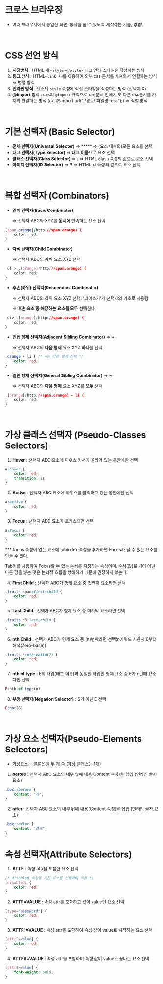 # 크로스 브라우징
- 여러 브라우저에서 동일한 화면, 동작을 줄 수 있도록 제작하는 기술, 방법\\

<br>

# CSS 선언 방식
1. **내장방식** : HTML 내 `<style></style>` 태그 안에 스타일을 작성하는 방식
2. **링크 방식** : HTML`<link />`를 이용하여 외부 css 문서를 가져와서 연결하는 방식 ⇒ 병렬 방식
3. **인라인 방식** : 요소의 `style` 속성에 직접 스타일을 작성하는 방식 (선택자 X)
4. **@import 방식** : css의 `@import` 규칙으로 css문서 안에서 또 다른 css문서를 가져와 연결하는 방식 (ex. @import url("./경로/ 파일명. css");) ⇒ 직렬 방식

<br>

# 기본 선택자 (Basic Selector)
- **전체 선택자(Universal Selector)** ⇒ *****
⇒ (요소 내부의)모든 요소를 선택
- **태그 선택자(Type Selector)** ⇒ **태그 이름**으로 요소 선택
- **클래스 선택자(Class Selector)** ⇒ **.**
⇒ HTML class 속성의 값으로 요소 선택
- **아이디 선택자(ID Selector)** ⇒ **#**
⇒ HTML id 속성의 값으로 요소 선택

<br>

# 복합 선택자 (Combinators)

- **일치 선택자(Basic Combinator)**

    ⇒ 선택자 ABC와 XYZ를 **동시에** 만족하는 요소 선택

```css
[span.orange](http://span.orange) {
	color: red;
}
```

- **자식 선택자(Child Combinator)**

    ⇒ 선택자 ABC의 **자식** 요소 XYZ 선택

```css
 ul > .[orange](http://span.orange) {
	color: red;
}
```

- **후손(하위) 선택자(Descendant Combinator)**

    ⇒ 선택자 ABC의 하위 요소 XYZ 선택. '띄어쓰기'가 선택자의 기호로 사용됨

    ⇒ **후손 요소 중 해당하는 요소를 모두** 선택한다

```css
 div .[orange](http://span.orange) {
	color: red;
}
```

- **인접 형제 선택자(Adjacent Sibling Combinator)** ⇒ **+**

    ⇒ 선택자 ABC의 **다음 형제** 요소 XYZ **하나**를 선택

```css
.orange + li { /* +는 다음 형제 선택 */
	color: red;
}
```

- **일반 형제 선택자(General Sibling Combinator)** ⇒ **~**

    ⇒ 선택자 ABC의 **다음 형제** 요소 XYZ를 **모두** 선택

```css
.[orange](http://span.orange) ~ li {
	color: red;
}
```
<br>

# 가상 클래스 선택자 (Pseudo-Classes Selectors)

1. **Hover** : 선택자 ABC 요소에 마우스 커서가 올라가 있는 동안에만 선택

```css
a:hover {
	color: red;
	transition: 1s;
}
```

2. **Active** : 선택자 ABC 요소에 마우스를 클릭하고 있는 동안에만 선택

```css
a:active {
	color: red;
}
```

3. **Focus** : 선택자 ABC 요소가 포커스되면 선택

```css
a:focus {
	color: red;
}
```

*** focus 속성이 없는 요소에 tabindex 속성을 추가하면 Focus가 될 수 있는 요소를 만들 수 있다.

Tab키를 사용하여 Focus할 수 있는 순서를 지정하는 속성이며, 순서(값)로 -1이 아닌 다른 값을 넣는 것은 논리적 흐름을 방해하기 때문에 권장하지 않는다.

4. **First Child** : 선택자 ABC가 형제 요소 중 첫번째 요소라면 선택

```css
.fruits span:first-child {
	color: red;
}
```

5. **Last Child** : 선택자 ABC가 형제 요소 중 마지막 요소라면 선택

```css
.fruits h3:last-child {
	color: red;
}
```

6. **nth Child** : 선택자 ABC가 형제 요소 중 (n)번째라면 선택(n키워드 사용시 0부터 해석(Zero-base))

```css
.fruits *:nth-child(2) {
	color: red;
}
```

7. **nth of type** : E의 타입(태그 이름)과 동일한 타입인 형제 요소 중 E가  n번째 요소라면 선택

```jsx
E:nth-of-type(n)
```
8. **부정 선택자(Negation Selector)** : S가 아닌 E 선택

```jsx
E:not(S)
```

<br>

# 가상 요소 선택자(Pseudo-Elements Selectors)

- 가상요소는 콜론(:)을 두 개 씀 (가상 클래스는 1개)

1. **before** : 선택자 ABC 요소의 내부 앞에 내용(Content 속성)을 삽입 (인라인 글자 요소)

```css
.box::before {
	content: "개";
}
```

 2. **after** : 선택자 ABC 요소의 내부 뒤에 내용(Content 속성)을 삽입 (인라인 글자 요소)

```css
.box::after {
	content: "갈새";
}
```

 

# 속성 선택자(Attribute Selectors)

1. **ATTR** : 속성 attr을 포함한 요소 선택

```css
/* disabled 속성을 가진 요소를 선택하여 적용 */
[disabled] {
	color: red;
}
```

 2. **ATTR=VALUE** : 속성 attr를 포함하고 값이 value인 요소 선택

```css
[type="password"] {
	color: red;
}
```

 3. **ATTR^=VALUE** : 속성 attr을 포함하여 속성 값이 value로 시작하는 요소 선택

```css
[attr^=value] {
	color: red;
}
```

4. **ATTR$=VALUE** : 속성 attr을 포함하며 속성 값이 value로 끝나는 요소 선택

```css
[attr$=value] {
	font-weight: bold;
}
```
